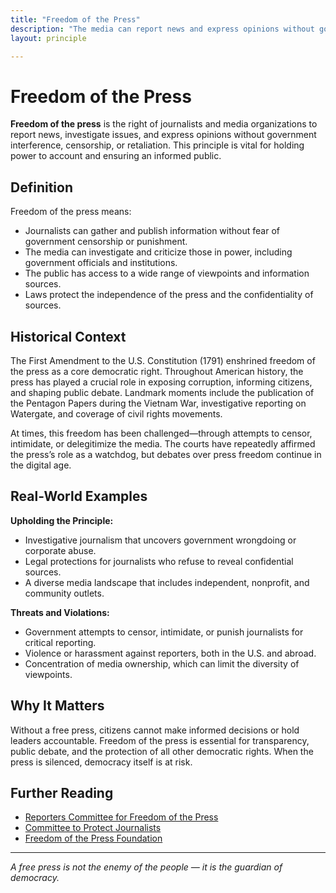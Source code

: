 ```yaml
---
title: "Freedom of the Press"
description: "The media can report news and express opinions without government censorship or retribution."
layout: principle

---
```



# Freedom of the Press

**Freedom of the press** is the right of journalists and media organizations to report news, investigate issues, and express opinions without government interference, censorship, or retaliation. This principle is vital for holding power to account and ensuring an informed public.

## Definition

Freedom of the press means:

- Journalists can gather and publish information without fear of government censorship or punishment.
- The media can investigate and criticize those in power, including government officials and institutions.
- The public has access to a wide range of viewpoints and information sources.
- Laws protect the independence of the press and the confidentiality of sources.

## Historical Context

The First Amendment to the U.S. Constitution (1791) enshrined freedom of the press as a core democratic right. Throughout American history, the press has played a crucial role in exposing corruption, informing citizens, and shaping public debate. Landmark moments include the publication of the Pentagon Papers during the Vietnam War, investigative reporting on Watergate, and coverage of civil rights movements.

At times, this freedom has been challenged—through attempts to censor, intimidate, or delegitimize the media. The courts have repeatedly affirmed the press’s role as a watchdog, but debates over press freedom continue in the digital age.

## Real-World Examples

**Upholding the Principle:**
- Investigative journalism that uncovers government wrongdoing or corporate abuse.
- Legal protections for journalists who refuse to reveal confidential sources.
- A diverse media landscape that includes independent, nonprofit, and community outlets.

**Threats and Violations:**
- Government attempts to censor, intimidate, or punish journalists for critical reporting.
- Violence or harassment against reporters, both in the U.S. and abroad.
- Concentration of media ownership, which can limit the diversity of viewpoints.

## Why It Matters

Without a free press, citizens cannot make informed decisions or hold leaders accountable. Freedom of the press is essential for transparency, public debate, and the protection of all other democratic rights. When the press is silenced, democracy itself is at risk.

## Further Reading

- [Reporters Committee for Freedom of the Press](https://www.rcfp.org/)
- [Committee to Protect Journalists](https://cpj.org/)
- [Freedom of the Press Foundation](https://freedom.press/)

---
*A free press is not the enemy of the people — it is the guardian of democracy.*
